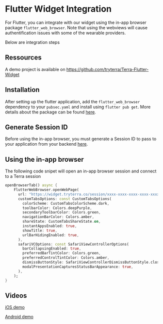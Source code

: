 # Flutter Widget Integration

For Flutter, you can integrate with our widget using the in-app browser package `flutter_web_browser`. Note that using the webviews will cause authentification issues with some of the wearable providers.

Below are integration steps

## Ressources
A demo project is available on https://github.com/tryterra/Terra-Flutter-Widget

## Installation
After setting up the flutter application, add the `flutter_web_browser` dependency to your `pubsec.yaml` and install using `flutter pub get`. More details about the package can be found [here](https://pub.dev/packages/flutter_web_browser#-readme-tab-).

## Generate Session ID
Before using the in-app browser, you must generate a Session ID to pass to your application from your backend [here](https://docs.tryterra.co/sessions-beta).

## Using the in-app browser

The following code snipet will open an in-app browser session and connect to a Terra session

```dart
openBrowserTab() async {
    FlutterWebBrowser.openWebPage(
      url: "https://widget.tryterra.co/session/xxxx-xxxx-xxxx-xxxx-xxxx",
      customTabsOptions: const CustomTabsOptions(
        colorScheme: CustomTabsColorScheme.dark,
        toolbarColor: Colors.deepPurple,
        secondaryToolbarColor: Colors.green,
        navigationBarColor: Colors.amber,
        shareState: CustomTabsShareState.on,
        instantAppsEnabled: true,
        showTitle: true,
        urlBarHidingEnabled: true,
      ),
      safariVCOptions: const SafariViewControllerOptions(
        barCollapsingEnabled: true,
        preferredBarTintColor: Colors.green,
        preferredControlTintColor: Colors.amber,
        dismissButtonStyle: SafariViewControllerDismissButtonStyle.close,
        modalPresentationCapturesStatusBarAppearance: true,
      ),
    );
}
```
## Videos

[iOS demo](media/android.mp4)

[Android demo](media/ios.mp4)